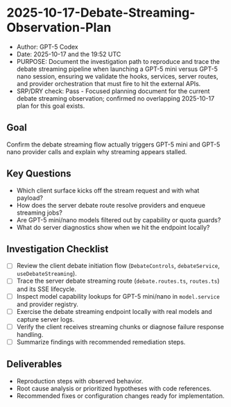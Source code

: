 # 2025-10-17-Debate-Streaming-Observation-Plan

* Author: GPT-5 Codex
* Date: 2025-10-17 and the 19:52 UTC
* PURPOSE: Document the investigation path to reproduce and trace the debate streaming pipeline when launching a GPT-5 mini versus GPT-5 nano session, ensuring we validate the hooks, services, server routes, and provider orchestration that must fire to hit the external APIs.
* SRP/DRY check: Pass - Focused planning document for the current debate streaming observation; confirmed no overlapping 2025-10-17 plan for this goal exists.

## Goal
Confirm the debate streaming flow actually triggers GPT-5 mini and GPT-5 nano provider calls and explain why streaming appears stalled.

## Key Questions
- Which client surface kicks off the stream request and with what payload?
- How does the server debate route resolve providers and enqueue streaming jobs?
- Are GPT-5 mini/nano models filtered out by capability or quota guards?
- What do server diagnostics show when we hit the endpoint locally?

## Investigation Checklist
- [ ] Review the client debate initiation flow (`DebateControls`, `debateService`, `useDebateStreaming`).
- [ ] Trace the server debate streaming route (`debate.routes.ts`, `routes.ts`) and its SSE lifecycle.
- [ ] Inspect model capability lookups for GPT-5 mini/nano in `model.service` and provider registry.
- [ ] Exercise the debate streaming endpoint locally with real models and capture server logs.
- [ ] Verify the client receives streaming chunks or diagnose failure response handling.
- [ ] Summarize findings with recommended remediation steps.

## Deliverables
- Reproduction steps with observed behavior.
- Root cause analysis or prioritized hypotheses with code references.
- Recommended fixes or configuration changes ready for implementation.
